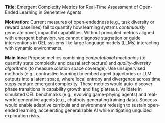 **Title**: Emergent Complexity Metrics for Real-Time Assessment of Open-Ended Learning in Generative Agents  

**Motivation**: Current measures of open-endedness (e.g., task diversity or reward baselines) fail to quantify how learning systems *continuously* generate novel, impactful capabilities. Without principled metrics aligned with emergent behaviors, we cannot diagnose stagnation or guide interventions in OEL systems like large language models (LLMs) interacting with dynamic environments.  

**Main Idea**: Propose metrics combining *computational mechanics* (to quantify state complexity and causal architecture) and *quality-diversity algorithms* (to measure solution space coverage). Use unsupervised methods (e.g., contrastive learning) to embed agent trajectories or LLM outputs into a latent space, where local entropy and divergence across time steps capture emergent complexity. These metrics would auto-discover phase transitions in capability growth and flag plateaus. Validate in simulated OEL benchmarks (e.g., evolving game-playing agents) and real-world generative agents (e.g., chatbots generating training data). Success would enable adaptive curricula and environment redesign to sustain open-ended learning, accelerating generalizable AI while mitigating unguided exploration risks.